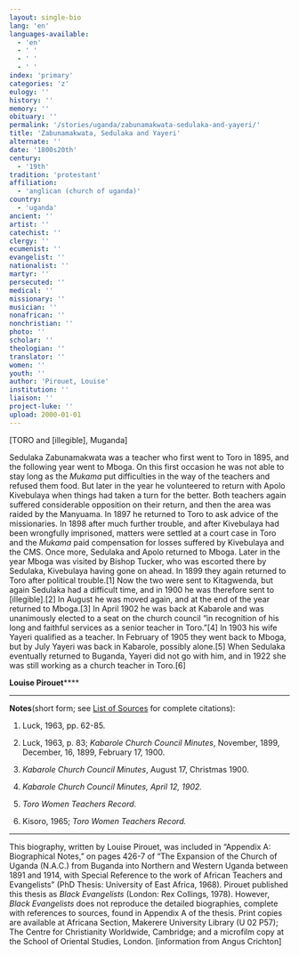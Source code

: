 ```yaml
---
layout: single-bio
lang: 'en'
languages-available:
  - 'en'
  - ' '
  - ' '
  - ' '
index: 'primary'
categories: 'z'
eulogy: ''
history: ''
memory: ''
obituary: ''
permalink: '/stories/uganda/zabunamakwata-sedulaka-and-yayeri/'
title: 'Zabunamakwata, Sedulaka and Yayeri'
alternate: ''
date: '1800s20th'
century:
  - '19th'
tradition: 'protestant'
affiliation:
  - 'anglican (church of uganda)'
country:
  - 'uganda'
ancient: ''
artist: ''
catechist: ''
clergy: ''
ecumenist: ''
evangelist: ''
nationalist: ''
martyr: ''
persecuted: ''
medical: ''
missionary: ''
musician: ''
nonafrican: ''
nonchristian: ''
photo: ''
scholar: ''
theologian: ''
translator: ''
women: ''
youth: ''
author: 'Pirouet, Louise'
institution: ''
liaison: ''
project-luke: ''
upload: 2000-01-01
---
```



[TORO and [illegible], Muganda]

Sedulaka Zabunamakwata was a teacher who first went to Toro  in 1895, and the following year went to Mboga. On this first occasion he was  not able to stay long as the *Mukama* put difficulties in the way of the  teachers and refused them food. But later in the year he volunteered to return  with Apolo Kivebulaya when things had taken a turn for the better. Both teachers  again suffered considerable opposition on their return, and then the area was  raided by the Manyuama. In 1897 he returned to Toro to ask advice of the  missionaries. In 1898 after much further trouble, and after Kivebulaya had been  wrongfully imprisoned, matters were settled at a court case in Toro and the *Mukama* paid compensation for losses suffered by Kivebulaya and the CMS. Once more,  Sedulaka and Apolo returned to Mboga. Later in the year Mboga was visited by  Bishop Tucker, who was escorted there by Sedulaka, Kivebulaya having gone on  ahead. In 1899 they again returned to Toro after political trouble.[1] Now the  two were sent to Kitagwenda, but again Sedulaka had a difficult time, and in  1900 he was therefore sent to [illegible].[2] In August he was moved again, and  at the end of the year returned to Mboga.[3] In April 1902 he was back at  Kabarole and was unanimously elected to a seat on the church council &ldquo;in  recognition of his long and faithful services as a senior teacher in Toro.&rdquo;[4]  In 1903 his wife Yayeri qualified as a teacher. In February of 1905 they went  back to Mboga, but by July Yayeri was back in Kabarole, possibly alone.[5] When  Sedulaka eventually returned to Buganda, Yayeri did not go with him, and in  1922 she was still working as a church teacher in Toro.[6]

**Louise Pirouet******

---

**Notes**(short  form; see [List of  Sources](Pirouet_AppendixA_Sources.html) for complete citations):
1. Luck, 1963, pp. 62-85.

2. Luck, 1963, p. 83; *Kabarole Church Council  Minutes*, November, 1899, December, 16, 1899, February 17, 1900.

3. *Kabarole Church Council Minutes*, August  17, Christmas 1900.

4. *Kabarole Church Council Minutes, April 12,  1902.*

5. *Toro Women Teachers Record*.

6. Kisoro, 1965; *Toro Women Teachers Record.*

---

This biography, written by Louise Pirouet, was included in &ldquo;Appendix A: Biographical Notes,&rdquo;  on pages 426-7 of &ldquo;The  Expansion of the Church of Uganda (N.A.C.) from Buganda into Northern and  Western Uganda between 1891 and 1914, with Special Reference to the work of  African Teachers and Evangelists&rdquo; (PhD Thesis: University of East Africa,  1968). Pirouet published this thesis as *Black Evangelists* (London:  Rex Collings, 1978). However, *Black  Evangelists* does not reproduce the detailed biographies, complete with  references to sources, found in Appendix A of the thesis. Print copies are  available at Africana Section, Makerere University Library (U 02 P57); The Centre for Christianity  Worldwide, Cambridge; and a microfilm copy at the School of Oriental Studies,  London. [information from Angus Crichton]